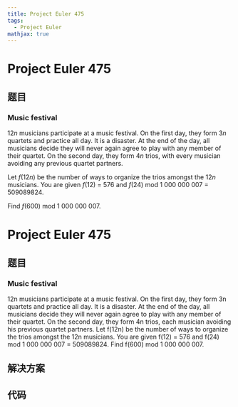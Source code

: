 ```yaml
---
title: Project Euler 475
tags:
  - Project Euler
mathjax: true
---
```

<escape><!-- more --></escape>
    
# Project Euler 475
## 题目
### Music festival

12<var>n</var> musicians participate at a music festival. On the first day, they form 3<var>n</var> quartets and practice all day.
It is a disaster. At the end of the day, all musicians decide they will never again agree to play with any member of their quartet.
On the second day, they form 4<var>n</var> trios, with every musician avoiding any previous quartet partners.

Let <var>f</var>(12<var>n</var>) be the number of ways to organize the trios amongst the 12<var>n</var> musicians.
You are given <var>f</var>(12) = 576 and <var>f</var>(24) mod 1 000 000 007 = 509089824.

Find <var>f</var>(600) mod 1 000 000 007.



# Project Euler 475
## 题目
### Music festival

12n musicians participate at a music festival. On the first day, they form 3n quartets and practice all day.
It is a disaster. At the end of the day, all musicians decide they will never again agree to play with any member of their quartet.
On the second day, they form 4n trios, each musician avoiding his previous quartet partners.
Let f(12n) be the number of ways to organize the trios amongst the 12n musicians.
You are given f(12) = 576 and f(24) mod 1 000 000 007 = 509089824.
Find f(600) mod 1 000 000 007.


## 解决方案


## 代码


